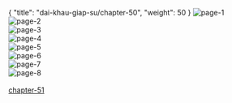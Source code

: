 { "title": "dai-khau-giap-su/chapter-50", "weight": 50 }
<img src="dai-khau-giap-su_0050_01-09f17975c10dfea58259195b944da596.webp" alt="page-1" origin="http://1.bp.blogspot.com/-j7nNd5GDQPQ/WpFLd369v2I/AAAAAAAAukc/izbdz05X9OkjfWeLAimvJIBHmUkL7w0SACLcBGAs/s1600/0001.jpg?imgmax=0"><br/>
<img src="dai-khau-giap-su_0050_02-1ac9b1cea2ff5985ae983280392078ba.webp" alt="page-2" origin="http://1.bp.blogspot.com/-rZAcxEWzIvs/WpFLd2KMr9I/AAAAAAAAukY/LqXldVv_7bUtTVwbU8rC39AKZI5uKRoyACLcBGAs/s1600/0002.jpg?imgmax=0"><br/>
<img src="dai-khau-giap-su_0050_03-705805971d0b89750079b464882a2819.webp" alt="page-3" origin="http://1.bp.blogspot.com/-0SlZbmaOfdU/WpFLfLoQczI/AAAAAAAAukg/JHKurXgK4YQ49jMYs64L-wOE05Zd-YUHQCLcBGAs/s1600/0003.jpg?imgmax=0"><br/>
<img src="dai-khau-giap-su_0050_04-5f3ef6e2642d07a6ba24ed24573e7f55.webp" alt="page-4" origin="http://1.bp.blogspot.com/-eJdfJP9srls/WpFLfqTmPHI/AAAAAAAAukk/Hqyv-Lf9NEQPxqNavv_lKLg0a2_JXi12QCLcBGAs/s1600/0004.jpg?imgmax=0"><br/>
<img src="dai-khau-giap-su_0050_05-69ba901c14bd43e69b8e6680bc77a53f.webp" alt="page-5" origin="http://1.bp.blogspot.com/-Dge3SYXjJrk/WpFLfvvufOI/AAAAAAAAuko/1YNUKvfAfJwlo0nzHV6eJeX6FXkWlf-rgCLcBGAs/s1600/0005.jpg?imgmax=0"><br/>
<img src="dai-khau-giap-su_0050_06-176989a6cfc077e9ed74041b73f9cdb0.webp" alt="page-6" origin="http://1.bp.blogspot.com/-Vqf3VdPX56Y/WpFLfwyd6gI/AAAAAAAAuks/UsfF15Ez5qQT77NhnnE9T9JuI3cxHVAPACLcBGAs/s1600/0006.jpg?imgmax=0"><br/>
<img src="dai-khau-giap-su_0050_07-b16ee945b98dd310535d40fee67c8ff3.webp" alt="page-7" origin="http://1.bp.blogspot.com/-ax51hEieUpw/WpFLgbPVwyI/AAAAAAAAukw/t55HcgxTN6IpvR3f_TVQW51AJrWHbQBDwCLcBGAs/s1600/0007.jpg?imgmax=0"><br/>
<img src="dai-khau-giap-su_0050_08-c1e237f06b57e56013fec04ed7aa490a.webp" alt="page-8" origin="http://1.bp.blogspot.com/-IqCmKK_r-1s/WpFLgWbwpNI/AAAAAAAAuk0/qgM0ybxs5fshsKXXloRqJMd8sqAawGBxQCLcBGAs/s1600/0008.jpg?imgmax=0"><br/>
<br/><a class="nextchap" href="/dai-khau-giap-su/chapter-51">chapter-51</a>
